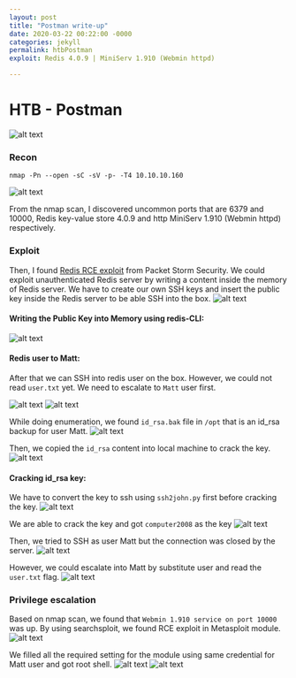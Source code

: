 ```yaml
---
layout: post
title: "Postman write-up"
date: 2020-03-22 00:22:00 -0000
categories: jekyll
permalink: htbPostman
exploit: Redis 4.0.9 | MiniServ 1.910 (Webmin httpd)

---
```


# HTB - Postman

![alt text](https://github.com/faisalfs10x/faisalfs10x.github.io/blob/master/asset/htbwriteup/linux/postman/intro.PNG "postman intro")
### Recon
    nmap -Pn --open -sC -sV -p- -T4 10.10.10.160 
![alt text](https://github.com/faisalfs10x/faisalfs10x.github.io/blob/master/asset/htbwriteup/linux/postman/1.png)

From the nmap scan, I discovered uncommon ports that are 6379 and 10000, Redis key-value store 4.0.9 and http MiniServ 1.910 (Webmin httpd) respectively.

### Exploit
Then, I found [Redis RCE exploit](https://packetstormsecurity.com/files/134200/Redis-Remote-Command-Execution.html) from Packet Storm Security. We could exploit unauthenticated Redis server by writing a content inside the memory of Redis server. We have to create our own SSH keys and insert the public key inside the Redis server to be able SSH into the box.
![alt text](https://github.com/faisalfs10x/faisalfs10x.github.io/blob/master/asset/htbwriteup/linux/postman/2.png)

#### Writing the Public Key into Memory using redis-CLI:

![alt text](https://github.com/faisalfs10x/faisalfs10x.github.io/blob/master/asset/htbwriteup/linux/postman/3.png)

#### Redis user to Matt:

After that we can SSH into redis user on the box. However, we could not read `user.txt` yet. We need to escalate to `Matt` user first.

![alt text](https://github.com/faisalfs10x/faisalfs10x.github.io/blob/master/asset/htbwriteup/linux/postman/4.png)
![alt text](https://github.com/faisalfs10x/faisalfs10x.github.io/blob/master/asset/htbwriteup/linux/postman/5.png)

While doing enumeration, we found `id_rsa.bak` file in `/opt` that is an id_rsa backup for user Matt.
![alt text](https://github.com/faisalfs10x/faisalfs10x.github.io/blob/master/asset/htbwriteup/linux/postman/6.png)

Then, we copied the `id_rsa` content into local machine to crack the key.
![alt text](https://github.com/faisalfs10x/faisalfs10x.github.io/blob/master/asset/htbwriteup/linux/postman/7.png)

#### Cracking id_rsa key:

We have to convert the key to ssh using `ssh2john.py` first before cracking the key.
![alt text](https://github.com/faisalfs10x/faisalfs10x.github.io/blob/master/asset/htbwriteup/linux/postman/8.png)

We are able to crack the key and got `computer2008` as the key
![alt text](https://github.com/faisalfs10x/faisalfs10x.github.io/blob/master/asset/htbwriteup/linux/postman/9.png)

Then, we tried to SSH as user Matt but the connection was closed by the server.
![alt text](https://github.com/faisalfs10x/faisalfs10x.github.io/blob/master/asset/htbwriteup/linux/postman/10.png)

However, we could escalate into Matt by substitute user and read the `user.txt` flag.
![alt text](https://github.com/faisalfs10x/faisalfs10x.github.io/blob/master/asset/htbwriteup/linux/postman/11.png)

### Privilege escalation
Based on nmap scan, we found that `Webmin 1.910 service on port 10000` was up. By using searchsploit, we found RCE exploit in Metasploit module.
![alt text](https://github.com/faisalfs10x/faisalfs10x.github.io/blob/master/asset/htbwriteup/linux/postman/12.png)

We filled all the required setting for the module using same credential for Matt user and got root shell. 
![alt text](https://github.com/faisalfs10x/faisalfs10x.github.io/blob/master/asset/htbwriteup/linux/postman/13.png)
![alt text](https://github.com/faisalfs10x/faisalfs10x.github.io/blob/master/asset/htbwriteup/linux/postman/14.png)

